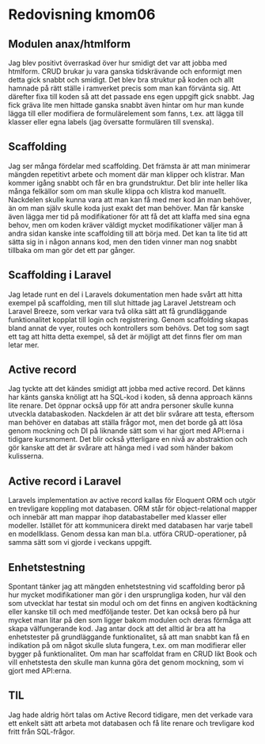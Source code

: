 ---
---
Redovisning kmom06
=========================

## Modulen anax/htmlform
Jag blev positivt överraskad över hur smidigt det var att jobba med htmlform. CRUD brukar ju vara ganska tidskrävande och enformigt men detta gick snabbt och smidigt. Det blev bra struktur på koden och allt hamnade på rätt ställe i ramverket precis som man kan förvänta sig. Att därefter fixa till koden så att det passade ens egen uppgift gick snabbt. Jag fick gräva lite men hittade ganska snabbt även hintar om hur man kunde lägga till eller modifiera de formulärelement som fanns, t.ex. att lägga till klasser eller egna labels (jag översatte formulären till svenska).

## Scaffolding

Jag ser många fördelar med scaffolding. Det främsta är att man minimerar mängden repetitivt arbete och moment där man klipper och klistrar. Man kommer igång snabbt och får en bra grundstruktur. Det blir inte heller lika många felkällor som om man skulle klippa och klistra kod manuellt. Nackdelen skulle kunna vara att man kan få med mer kod än man behöver, än om man själv skulle koda just exakt det man behöver. Man får kanske även lägga mer tid på modifikationer för att få det att klaffa med sina egna behov, men om koden kräver väldigt mycket modifikationer väljer man å andra sidan kanske inte scaffolding till att börja med. Det kan ta lite tid att sätta sig in i någon annans kod, men den tiden vinner man nog snabbt tillbaka om man gör det ett par gånger.

## Scaffolding i Laravel

Jag letade runt en del i Laravels dokumentation men hade svårt att hitta exempel på scaffolding, men till slut hittade jag Laravel Jetstream och Laravel Breeze, som verkar vara två olika sätt att få grundläggande funktionalitet kopplat till login och registrering. Genom scaffolding skapas bland annat de vyer, routes och kontrollers som behövs. Det tog som sagt ett tag att hitta detta exempel, så det är möjligt att det finns fler om man letar mer.

## Active record

Jag tyckte att det kändes smidigt att jobba med active record. Det känns har känts ganska knöligt att ha SQL-kod i koden, så denna approach känns lite renare. Det öppnar också upp för att andra personer skulle kunna utveckla databaskoden. Nackdelen är att det blir svårare att testa, eftersom man behöver en databas att ställa frågor mot, men det borde gå att lösa genom mockning och DI på liknande sätt som vi har gjort med API:erna i tidigare kursmoment. Det blir också ytterligare en nivå av abstraktion och gör kanske att det är svårare att hänga med i vad som händer bakom kulisserna.

## Active record i Laravel

Laravels implementation av active record kallas för Eloquent ORM och utgör en trevligare koppling mot databasen. ORM står för object-relational mapper och innebär att man mappar ihop databastabeller med klasser eller modeller. Istället för att kommunicera direkt med databasen har varje tabell en modellklass. Genom dessa kan man bl.a. utföra CRUD-operationer, på samma sätt som vi gjorde i veckans uppgift.

## Enhetstestning

Spontant tänker jag att mängden enhetstestning vid scaffolding beror på hur mycket modifikationer man gör i den ursprungliga koden, hur väl den som utvecklat har testat sin modul och om det finns en angiven kodtäckning eller kanske till och med medföljande tester. Det kan också bero på hur mycket man litar på den som ligger bakom modulen och deras förmåga att skapa välfungerande kod. Jag antar dock att det alltid är bra att ha enhetstester på grundläggande funktionalitet, så att man snabbt kan få en indikation på om något skulle sluta fungera, t.ex. om man modifierar eller bygger på funktionalitet. Om man har scaffoldat fram en CRUD likt Book och vill enhetstesta den skulle man kunna göra det genom mockning, som vi gjort med API:erna.

## TIL

Jag hade aldrig hört talas om Active Record tidigare, men det verkade vara ett enkelt sätt att arbeta mot databasen och få lite renare och trevligare kod fritt från SQL-frågor.
